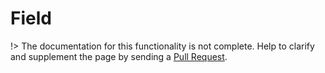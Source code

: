 # Field

!> The documentation for this functionality is not complete. 
Help to clarify and supplement the page by sending a [Pull Request](https://github.com/railt/docs).
